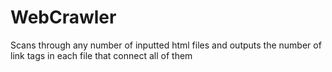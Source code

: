 # WebCrawler
Scans through any number of inputted html files and outputs the number of link tags in each file that connect all of them
